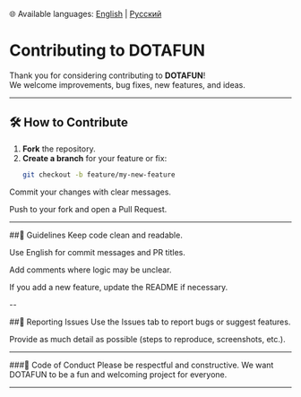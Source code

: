 🌐 Available languages: 
[English](https://github.com/Romanus101/dotafun/blob/main/CONTRIBUTING.md) | 
[Русский](https://github.com/Romanus101/dotafun/blob/main/CONTRIBUTING.ru.md)

# Contributing to DOTAFUN

Thank you for considering contributing to **DOTAFUN**!  
We welcome improvements, bug fixes, new features, and ideas.

---

## 🛠 How to Contribute

1. **Fork** the repository.  
2. **Create a branch** for your feature or fix:  
   ```bash
   git checkout -b feature/my-new-feature
Commit your changes with clear messages.

Push to your fork and open a Pull Request.

---

##📌 Guidelines
Keep code clean and readable.

Use English for commit messages and PR titles.

Add comments where logic may be unclear.

If you add a new feature, update the README if necessary.

--

##🐛 Reporting Issues
Use the Issues tab to report bugs or suggest features.

Provide as much detail as possible (steps to reproduce, screenshots, etc.).

---

###🤝 Code of Conduct
Please be respectful and constructive. We want DOTAFUN to be a fun and welcoming project for everyone.

---
